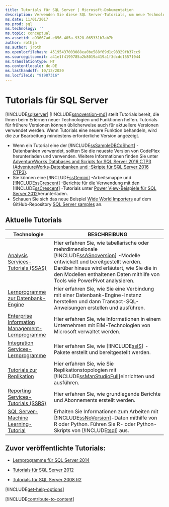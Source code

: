 ```yaml
---
title: Tutorials für SQL Server | Microsoft-Dokumentation
description: Verwenden Sie diese SQL Server-Tutorials, um neue Technologien und Features kennenzulernen. Tutorials für frühere SQL Server-Versionen können üblicherweise auch für aktuellere Versionen verwendet werden.
ms.date: 11/01/2017
ms.prod: sql
ms.technology: ''
ms.topic: conceptual
ms.assetid: a93667ad-e856-405a-9328-065331b7ab7b
author: rothja
ms.author: jroth
ms.openlocfilehash: 45195437003088ea0be588f69d1c98329fb37cc9
ms.sourcegitcommit: a41e1f4199785a2b8019a419a1f3dcdc15571044
ms.translationtype: HT
ms.contentlocale: de-DE
ms.lasthandoff: 10/13/2020
ms.locfileid: "91987316"
---
```

# <a name="tutorials-for-sql-server"></a>Tutorials für SQL Server
[!INCLUDE[sqlserver](../includes/applies-to-version/sqlserver.md)]
[!INCLUDE[ssnoversion-md](../includes/ssnoversion-md.md)] stellt Tutorials bereit, die Ihnen beim Erlernen neuer Technologien und Funktionen helfen. Tutorials für frühere Versionen können üblicherweise auch für aktuellere Versionen verwendet werden. Wenn Tutorials eine neuere Funktion behandeln, wird die zur Bearbeitung mindestens erforderliche Version angezeigt.  
     
-   Wenn ein Tutorial eine der [!INCLUDE[ssSampleDBCoShort](../includes/sssampledbcoshort-md.md)] -Datenbanken verwendet, sollten Sie die neueste Version von CodePlex herunterladen und verwenden. Weitere Informationen finden Sie unter [AdventureWorks Databases and Scripts for SQL Server 2016 CTP3 (AdventureWorks-Datenbanken und -Skripte für SQL Server 2016 CTP3)](https://github.com/microsoft/sql-server-samples/releases/tag/adventureworks).    
-   Sie können eine [!INCLUDE[ssGemini](../includes/ssgemini-md.md)] -Arbeitsmappe und [!INCLUDE[ssCrescent](../includes/sscrescent-md.md)] -Berichte für die Verwendung mit den [!INCLUDE[ssCrescent](../includes/sscrescent-md.md)] -Tutorials unter [Power View-Beispiele für SQL Server 2012](https://go.microsoft.com/fwlink/?LinkId=220734)herunterladen.  
- Schauen Sie sich das neue Beispiel [Wide World Importers](../samples/wide-world-importers-what-is.md) auf dem GitHub-Repository [SQL Server samples](https://github.com/Microsoft/sql-server-samples) an. 

 
## <a name="current-tutorials"></a>Aktuelle Tutorials  
  
|Technologie|BESCHREIBUNG|  
|--------------|---------------|  
|[Analysis Services-Tutorials &#40;SSAS&#41;](/analysis-services/analysis-services-tutorials-ssas)|Hier erfahren Sie, wie tabellarische oder mehrdimensionale [!INCLUDE[ssASnoversion](../includes/ssasnoversion-md.md)] -Modelle entwickelt und bereitgestellt werden. Darüber hinaus wird erläutert, wie Sie die in den Modellen enthaltenen Daten mithilfe von Tools wie PowerPivot analysieren.|  
|[Lernprogramme zur Datenbank-Engine](../relational-databases/database-engine-tutorials.md)|Hier erfahren Sie, wie Sie eine Verbindung mit einer Datenbank-Engine-Instanz herstellen und dann Transact-SQL-Anweisungen erstellen und ausführen.|  
|[Enterprise Information Management-Lernprogramme](https://wiki.scn.sap.com/wiki/display/EIM/EIM+Tutorials)|Hier erfahren Sie, wie Informationen in einem Unternehmen mit EIM-Technologien von Microsoft verwaltet werden.|  
|[Integration Services-Lernprogramme](../integration-services/integration-services-tutorials.md)|Hier erfahren Sie, wie [!INCLUDE[ssIS](../includes/ssis-md.md)] -Pakete erstellt und bereitgestellt werden.|  
|[Tutorials zur Replikation](../relational-databases/replication/replication-tutorials.md)|Hier erfahren Sie, wie Sie Replikationstopologien mit [!INCLUDE[ssManStudioFull](../includes/ssmanstudiofull-md.md)]einrichten und ausführen.|  
|[Reporting Services-Tutorials &#40;SSRS&#41;](../reporting-services/reporting-services-tutorials-ssrs.md)|Hier erfahren Sie, wie grundlegende Berichte und Abonnements erstellt werden.|  
|[SQL Server-Machine Learning-Tutorial](../machine-learning/tutorials/r-tutorials.md)|Erhalten Sie Informationen zum Arbeiten mit [!INCLUDE[ssNoVersion](../includes/ssnoversion-md.md)]-Daten mithilfe von R oder Python. Führen Sie R- oder Python-Skripts von [!INCLUDE[tsql](../includes/tsql-md.md)] aus.|  
  
 ## <a name="previously-published-tutorials"></a>Zuvor veröffentlichte Tutorials: 
  
 - [Lernprogramme für SQL Server 2014](https://www.quackit.com/sql_server/sql_server_2014/tutorial/)  
  
 - [Tutorials für SQL Server 2012](/previous-versions/sql/sql-server-2012/hh231699(v=sql.110))  
  
 - [Tutorials für SQL Server 2008 R2](/previous-versions/sql/sql-server-2008-r2/ms167593(v=sql.105))   

[!INCLUDE[get-help-options](../includes/paragraph-content/get-help-options.md)]

[!INCLUDE[contribute-to-content](../includes/paragraph-content/contribute-to-content.md)]